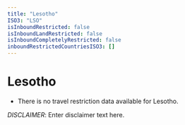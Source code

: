 ```yaml
---
title: "Lesotho"
ISO3: "LSO"
isInboundRestricted: false
isInboundLandRestricted: false
isInboundCompletelyRestricted: false
inboundRestrictedCountriesISO3: []
---
```


# Lesotho

* There is no travel restriction data available for Lesotho.

*DISCLAIMER*: Enter disclaimer text here.
